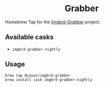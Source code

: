 <h1 align="center">Grabber</h1>

Homebrew Tap for the [Imgbrd-Grabber](https://github.com/Bionus/imgbrd-grabber) project.

## Available casks
* `imgbrd-grabber-nightly`

## Usage
```
brew tap Bionus/imgbrd-grabber
brew install cask imgbrd-grabber-nightly
```